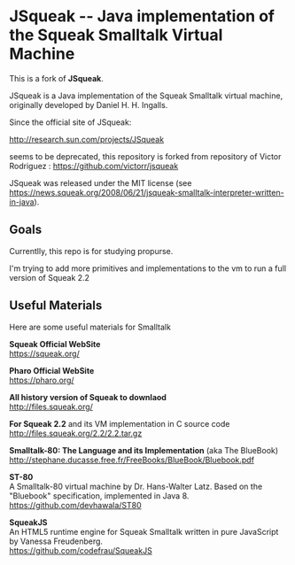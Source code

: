 # JSqueak -- Java implementation of the Squeak Smalltalk Virtual Machine

This is a fork of **JSqueak**.

JSqueak is a Java implementation of the Squeak Smalltalk virtual machine, originally 
developed by Daniel H. H. Ingalls.

Since the official site of JSqueak: 

http://research.sun.com/projects/JSqueak 

seems to be deprecated, this repository is forked from repository of Victor Rodriguez : https://github.com/victorr/jsqueak

JSqueak was released under the MIT license (see https://news.squeak.org/2008/06/21/jsqueak-smalltalk-interpreter-written-in-java).


## Goals
Currentlly, this repo is for studying propurse. 

I'm trying to add more primitives and implementations to the vm to run a full version of Squeak 2.2

## Useful Materials
Here are some useful materials for Smalltalk

**Squeak Official WebSite**<br/>
https://squeak.org/

**Pharo Official WebSite**<br/>
https://pharo.org/

**All history version of Squeak to downlaod**<br/>
http://files.squeak.org/

**For Squeak 2.2** and its VM implementation in C source code<br/> 
http://files.squeak.org/2.2/2.2.tar.gz

**Smalltalk-80: The Language and its Implementation** (aka The BlueBook)<br/>
http://stephane.ducasse.free.fr/FreeBooks/BlueBook/Bluebook.pdf

**ST-80**<br/>
A Smalltalk-80 virtual machine by Dr. Hans-Walter Latz. Based on the "Bluebook" specification, implemented in Java 8.<br/>
https://github.com/devhawala/ST80

**SqueakJS**<br/>
An HTML5 runtime engine for Squeak Smalltalk written in pure JavaScript by Vanessa Freudenberg.<br/>
https://github.com/codefrau/SqueakJS


